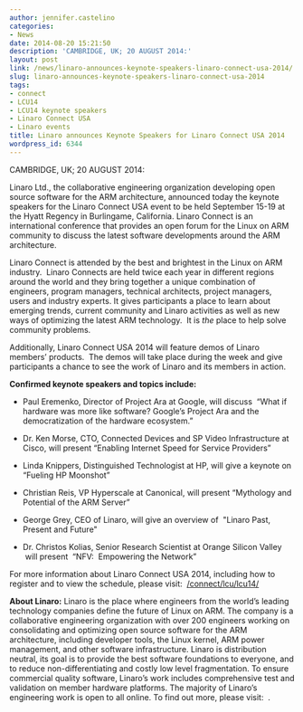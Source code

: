 ```yaml
---
author: jennifer.castelino
categories:
- News
date: 2014-08-20 15:21:50
description: 'CAMBRIDGE, UK; 20 AUGUST 2014:'
layout: post
link: /news/linaro-announces-keynote-speakers-linaro-connect-usa-2014/
slug: linaro-announces-keynote-speakers-linaro-connect-usa-2014
tags:
- connect
- LCU14
- LCU14 keynote speakers
- Linaro Connect USA
- Linaro events
title: Linaro announces Keynote Speakers for Linaro Connect USA 2014
wordpress_id: 6344
---
```


CAMBRIDGE, UK; 20 AUGUST 2014:

Linaro Ltd., the collaborative engineering organization developing open source software for the ARM architecture, announced today the keynote speakers for the Linaro Connect USA event to be held September 15-19 at the Hyatt Regency in Burlingame, California. Linaro Connect is an international conference that provides an open forum for the Linux on ARM community to discuss the latest software developments around the ARM architecture.

Linaro Connect is attended by the best and brightest in the Linux on ARM industry.  Linaro Connects are held twice each year in different regions around the world and they bring together a unique combination of engineers, program managers, technical architects, project managers, users and industry experts. It gives participants a place to learn about emerging trends, current community and Linaro activities as well as new ways of optimizing the latest ARM technology.  It is _the_ place to help solve community problems.

Additionally, Linaro Connect USA 2014 will feature demos of Linaro members’ products.  The demos will take place during the week and give participants a chance to see the work of Linaro and its members in action.

**Confirmed keynote speakers and topics include:**

  * Paul Eremenko, Director of Project Ara at Google, will discuss  “What if hardware was more like software? Google’s Project Ara and the democratization of the hardware ecosystem.”

  * Dr. Ken Morse, CTO, Connected Devices and SP Video Infrastructure at Cisco, will present “Enabling Internet Speed for Service Providers”

  * Linda Knippers, Distinguished Technologist at HP, will give a keynote on “Fueling HP Moonshot”

  * Christian Reis, VP Hyperscale at Canonical, will present “Mythology and Potential of the ARM Server”

  * George Grey, CEO of Linaro, will give an overview of  "Linaro Past, Present and Future"

  * Dr. Christos Kolias, Senior Research Scientist at Orange Silicon Valley  will present  “NFV:  Empowering the Network”

For more information about Linaro Connect USA 2014, including how to register and to view the schedule, please visit:  [/connect/lcu/lcu14/](/connect/lcu/lcu14/)

**About Linaro:** Linaro is the place where engineers from the world’s leading technology companies define the future of Linux on ARM. The company is a collaborative engineering organization with over 200 engineers working on consolidating and optimizing open source software for the ARM architecture, including developer tools, the Linux kernel, ARM power management, and other software infrastructure. Linaro is distribution neutral, its goal is to provide the best software foundations to everyone, and to reduce non-differentiating and costly low level fragmentation. To ensure commercial quality software, Linaro’s work includes comprehensive test and validation on member hardware platforms. The majority of Linaro’s engineering work is open to all online. To find out more, please visit:  [](/).